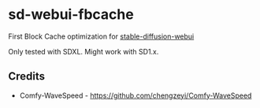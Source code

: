 # sd-webui-fbcache
First Block Cache optimization for [stable-diffusion-webui](https://github.com/AUTOMATIC1111/stable-diffusion-webui)

Only tested with SDXL. Might work with SD1.x.

## Credits
- Comfy-WaveSpeed - https://github.com/chengzeyi/Comfy-WaveSpeed
